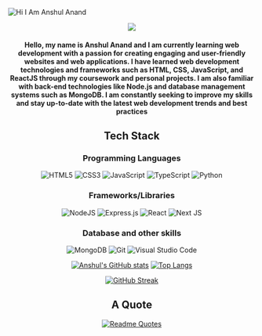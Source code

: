 <!-- ![Hi, I am Anshul Anand](https://user-images.githubusercontent.com/91583685/213646845-7830b748-e3c9-481e-8eec-33bb8758e437.gif) -->
<!-- ![Hi I Am Anshul Anand](https://user-images.githubusercontent.com/91583685/220056940-6fd33be1-8de9-4093-84a0-d1dd9ebaca38.gif) -->

![Hi I Am Anshul Anand](https://user-images.githubusercontent.com/91583685/220061330-ad60948a-8573-44f0-99e3-dc185c75bef6.gif)

<div align="center" >

![](https://komarev.com/ghpvc/?username=AnshulAnand)

</div>

<div align="center">

#### Hello, my name is Anshul Anand and I am currently learning web development with a passion for creating engaging and user-friendly websites and web applications. I have learned web development technologies and frameworks such as HTML, CSS, JavaScript, and ReactJS through my coursework and personal projects. I am also familiar with back-end technologies like Node.js and database management systems such as MongoDB. I am constantly seeking to improve my skills and stay up-to-date with the latest web development trends and best practices
  
</div>

<div align="center">
  
## Tech Stack
  
### Programming Languages

<div align="center">
  
![HTML5](https://img.shields.io/badge/html5-%23E34F26.svg?style=for-the-badge&logo=html5&logoColor=white)
![CSS3](https://img.shields.io/badge/css3-%231572B6.svg?style=for-the-badge&logo=css3&logoColor=white)
![JavaScript](https://img.shields.io/badge/javascript-%23323330.svg?style=for-the-badge&logo=javascript&logoColor=%23F7DF1E)
![TypeScript](https://img.shields.io/badge/typescript-%23007ACC.svg?style=for-the-badge&logo=typescript&logoColor=white)
![Python](https://img.shields.io/badge/python-3670A0?style=for-the-badge&logo=python&logoColor=ffdd54)
  
</div>
  
### Frameworks/Libraries
  
<div align="center">
  
![NodeJS](https://img.shields.io/badge/node.js-6DA55F?style=for-the-badge&logo=node.js&logoColor=white)
![Express.js](https://img.shields.io/badge/express.js-%23404d59.svg?style=for-the-badge&logo=express&logoColor=%2361DAFB)
![React](https://img.shields.io/badge/react-%2320232a.svg?style=for-the-badge&logo=react&logoColor=%2361DAFB)
![Next JS](https://img.shields.io/badge/Next-black?style=for-the-badge&logo=next.js&logoColor=white)
  
</div>
  
### Database and other skills
  
<div align="center">
  
![MongoDB](https://img.shields.io/badge/MongoDB-%234ea94b.svg?style=for-the-badge&logo=mongodb&logoColor=white)
![Git](https://img.shields.io/badge/git-%23F05033.svg?style=for-the-badge&logo=git&logoColor=white)
![Visual Studio Code](https://img.shields.io/badge/Visual%20Studio%20Code-0078d7.svg?style=for-the-badge&logo=visual-studio-code&logoColor=white)
  
</div>
  
</div>

<div align="center">
  
[![Anshul's GitHub stats](https://github-readme-stats.vercel.app/api?username=AnshulAnand&show_icons=true&theme=radical)](https://github.com/anuraghazra/github-readme-stats)
[![Top Langs](https://github-readme-stats.vercel.app/api/top-langs/?username=AnshulAnand&langs_count=8&layout=compact&theme=radical)](https://github.com/anuraghazra/github-readme-stats)
  
</div>

<div align="center">
  
[![GitHub Streak](http://github-readme-streak-stats.herokuapp.com?user=AnshulAnand&theme=radical)](https://git.io/streak-stats)

</div>
  
<div align="center">
  
## A Quote

[![Readme Quotes](https://quotes-github-readme.vercel.app/api?type=horizontal&theme=dracula)](https://github.com/piyushsuthar/github-readme-quotes)

</div>
